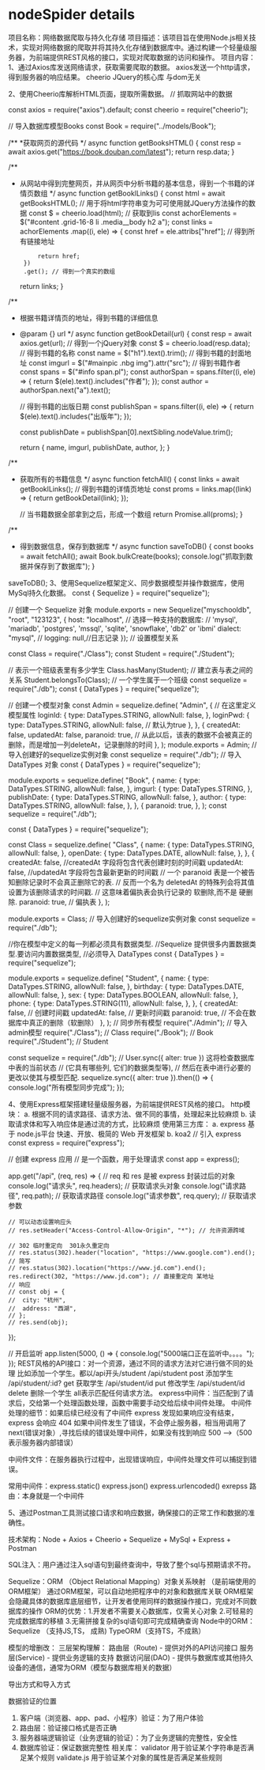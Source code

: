 # nodeSpider details
项目名称：网络数据爬取与持久化存储
项目描述：该项目旨在使用Node.js相关技术，实现对网络数据的爬取并将其持久化存储到数据库中。通过构建一个轻量级服务器，为前端提供REST风格的接口，实现对爬取数据的访问和操作。
项目内容：
1、通过Axios库发送网络请求，获取需要爬取的数据。
axios发送一个http请求，得到服务器的响应结果。
cheerio JQuery的核心库 与dom无关

2、使用Cheerio库解析HTML页面，提取所需数据。
// 抓取网站中的数据

const axios = require("axios").default;
const cheerio = require("cheerio");

// 导入数据库模型Books
const Book = require("../models/Book");

/**
 *获取网页的源代码
 */
async function getBooksHTML() {
    const resp = await axios.get("https://book.douban.com/latest");
    return resp.data;
}

/**
 * 从网站中得到完整网页，并从网页中分析书籍的基本信息，得到一个书籍的详情页数组
 */
async function getBooklLinks() {
    const html = await getBooksHTML();
    // 用于将html字符串变为可可使用就JQuery方法操作的数据
    const $ = cheerio.load(html);
    // 获取到lis
    const achorElements = $("#content .grid-16-8 li .media__body h2 a");
    const links = achorElements
        .map((i, ele) => {
            const href = ele.attribs["href"]; // 得到所有链接地址

            return href;
        })
        .get(); // 得到一个真实的数组

    return links;
}

/**
 * 根据书籍详情页的地址，得到书籍的详细信息
 * @param {} url
 */
async function getBookDetail(url) {
    const resp = await axios.get(url);
    // 得到一个jQuery对象
    const $ = cheerio.load(resp.data);
    // 得到书籍的名称
    const name = $("h1").text().trim();
    // 得到书籍的封面地址
    const imgurl = $("#mainpic .nbg img").attr("src");
    // 得到书籍作者
    const spans = $("#info span.pl");
    const authorSpan = spans.filter((i, ele) => {
        return $(ele).text().includes("作者");
    });
    const author = authorSpan.next("a").text();

    // 得到书籍的出版日期
    const publishSpan = spans.filter((i, ele) => {
        return $(ele).text().includes("出版年");
    });

    const publishDate = publishSpan[0].nextSibling.nodeValue.trim();

    return {
        name,
        imgurl,
        publishDate,
        author,
    };
}

/**
 * 获取所有的书籍信息
 */
async function fetchAll() {
    const links = await getBooklLinks(); // 得到书籍的详情页地址
    const proms = links.map((link) => {
        return getBookDetail(link);
    });

    // 当书籍数据全部拿到之后，形成一个数组
    return Promise.all(proms);
}

/**
 * 得到数据信息，保存到数据库
 */
async function saveToDB() {
    const books = await fetchAll();
    await Book.bulkCreate(books);
    console.log("抓取到数据并保存到了数据库");
}

saveToDB();
3、使用Sequelize框架定义、同步数据模型并操作数据库，使用MySql持久化数据。
const { Sequelize } = require("sequelize");

// 创建一个 Sequelize 对象
module.exports = new Sequelize("myschooldb", "root", "123123", {
    host: "localhost",
    // 选择一种支持的数据库:
    // 'mysql', 'mariadb', 'postgres', 'mssql', 'sqlite', 'snowflake', 'db2' or 'ibmi'
    dialect: "mysql",
    // logging: null,//日志记录
});
// 设置模型关系

const Class = require("./Class");
const Student = require("./Student");

// 表示一个班级表里有多少学生
Class.hasMany(Student); // 建立表与表之间的关系
Student.belongsTo(Class); // 一个学生属于一个班级
const sequelize = require("./db");
const { DataTypes } = require("sequelize");

// 创建一个模型对象
const Admin = sequelize.define(
    "Admin",
    {
        // 在这里定义模型属性
        loginId: {
            type: DataTypes.STRING,
            allowNull: false,
        },
        loginPwd: {
            type: DataTypes.STRING,
            allowNull: false, // 默认为true
        },
    },
    {
        createdAt: false,
        updatedAt: false,
        paranoid: true, // 从此以后，该表的数据不会被真正的删除，而是增加一列deleteAt，记录删除的时间
    },
);
module.exports = Admin;
// 导入创建好的sequelize实例对象
const sequelize = require("./db");
// 导入 DataTypes 对象
const { DataTypes } = require("sequelize");

module.exports = sequelize.define(
    "Book",
    {
        name: {
            type: DataTypes.STRING,
            allowNull: false,
        },
        imgurl: {
            type: DataTypes.STRING,
        },
        publishDate: {
            type: DataTypes.STRING,
            allowNull: false,
        },
        author: {
            type: DataTypes.STRING,
            allowNull: false,
        },
    },
    {
        paranoid: true,
    },
);
const sequelize = require("./db");

const { DataTypes } = require("sequelize");

const Class = sequelize.define(
    "Class",
    {
        name: {
            type: DataTypes.STRING,
            allowNull: false,
        },
        openDate: {
            type: DataTypes.DATE,
            allowNull: false,
        },
    },
    {
        createdAt: false, //createdAt 字段将包含代表创建时刻的时间戳
        updatedAt: false, //updatedAt 字段将包含最新更新的时间戳
        // 一个 paranoid 表是一个被告知删除记录时不会真正删除它的表.
        // 反而一个名为 deletedAt 的特殊列会将其值设置为该删除请求的时间戳.
        // 这意味着偏执表会执行记录的 软删除,而不是 硬删除.
        paranoid: true, // 偏执表
    },
);

module.exports = Class;
// 导入创建好的sequelize实例对象
const sequelize = require("./db");

//你在模型中定义的每一列都必须具有数据类型.
//Sequelize 提供很多内置数据类型.要访问内置数据类型,
//必须导入 DataTypes
const { DataTypes } = require("sequelize");

module.exports = sequelize.define(
    "Student",
    {
        name: {
            type: DataTypes.STRING,
            allowNull: false,
        },
        birthday: {
            type: DataTypes.DATE,
            allowNull: false,
        },
        sex: {
            type: DataTypes.BOOLEAN,
            allowNull: false,
        },
        phone: {
            type: DataTypes.STRING(11),
            allowNull: false,
        },
    },
    {
        createdAt: false, // 创建时间戳
        updatedAt: false, // 更新时间戳
        paranoid: true, // 不会在数据库中真正的删除（软删除）
    },
);
// 同步所有模型
require("./Admin"); // 导入admin模型
require("./Class"); // Class
require("./Book"); // Book
require("./Student"); // Student

const sequelize = require("./db");
// User.sync({ alter: true }) 这将检查数据库中表的当前状态
// (它具有哪些列, 它们的数据类型等),
// 然后在表中进行必要的更改以使其与模型匹配.
sequelize.sync({ alter: true }).then(() => {
    console.log("所有模型同步完成");
});

4、使用Express框架搭建轻量级服务器，为前端提供REST风格的接口。
http模块：
a. 根据不同的请求路径、请求方法、做不同的事情，处理起来比较麻烦
b. 读取请求体和写入响应体是通过流的方式，比较麻烦
使用第三方库：
a. express 基于 node.js平台 快速、开放、极简的 Web 开发框架
b. koa2
// 引入 express
const express = require("express");

// 创建 express 应用
// 是一个函数，用于处理请求
const app = express();

app.get("/api", (req, res) => {
    // req 和 res 是被 express 封装过后的对象
    console.log("请求头", req.headers); // 获取请求头对象
    console.log("请求路径", req.path); // 获取请求路径
    console.log("请求参数", req.query); // 获取请求参数

    // 可以动态设置响应头
    // res.setHeader("Access-Control-Allow-Origin", "*"); // 允许资源跨域

    // 302 临时重定向  301永久重定向
    // res.status(302).header("location", "https://www.google.com").end();
    // 简写
    // res.status(302).location("https://www.jd.com").end();
    res.redirect(302, "https://www.jd.com"); // 直接重定向 某地址
    // 响应
    // const obj = {
    //  city: "杭州",
    //  address: "西湖",
    // };
    // res.send(obj);
});

// 开启监听
app.listen(5000, () => {
    console.log("5000端口正在监听中。。。。");
});
       REST风格的API接口：对一个资源，通过不同的请求方法对它进行做不同的处理
比如添加一个学生。都以/api开头/student
/api/student            post      添加学生
/api/student/:id?     get        获取学生
/api/student/id        put       修改学生
/api/student/id        delete   删除一个学生
all表示匹配任何请求方法。
express中间件：当匹配到了请求后，交给第一个处理函数处理，函数中需要手动交给后续中间件处理。
中间件处理的细节：如果后续已经没有了中间件  express 发现如果响应没有结束，express 会响应 404  如果中间件发生了错误，不会停止服务器，相当用调用了 next(错误对象）,寻找后续的错误处理中间件，如果没有找到响应 500 -->（500表示服务器内部错误）



中间件文件：在服务器执行过程中，出现错误响应，中间件处理文件可以捕捉到错误。





常用中间件：express.static()   express.json()   express.urlencoded()
exrepss 路由：本身就是一个中间件


5、通过Postman工具测试接口请求和响应数据，确保接口的正常工作和数据的准确性。


技术架构：Node + Axios + Cheerio + Sequelize + MySql + Express + Postman

SQL注入：用户通过注入sql语句到最终查询中，导致了整个sql与预期请求不符。

Sequelize：ORM （Object Relational Mapping）对象关系映射 （是前端使用的ORM框架）
通过ORM框架，可以自动地把程序中的对象和数据库关联
ORM框架会隐藏具体的数据库底层细节，让开发者使用同样的数据操作接口，完成对不同数据库的操作
ORM的优势：1.开发者不需要关心数据库，仅需关心对象   2.可轻易的完成数据库的移植  3.无需拼接复杂的sql语句即可完成精确查询
Node中的ORM：Sequelize （支持JS,TS， 成熟)   TypeORM（支持TS，不成熟）

模型的增删改：
三层架构理解：
路由层（Route) - 提供对外的API访问接口
服务层(Service) - 提供业务逻辑的支持
数据访问层(DAO) - 提供与数据库或其他持久设备的通信，通常为ORM（模型与数据库相关的数据）

导出方式和导入方式

数据验证的位置
1. 客户端（浏览器、app、pad、小程序）验证：为了用户体验
2. 路由层：验证接口格式是否正确
3. 服务器端逻辑验证（业务逻辑的验证）：为了业务逻辑的完整性，安全性
4. 数据库验证：保证数据完整性
相关库：
validator  用于验证某个字符串是否满足某个规则
validate.js  用于验证某个对象的属性是否满足某些规则
